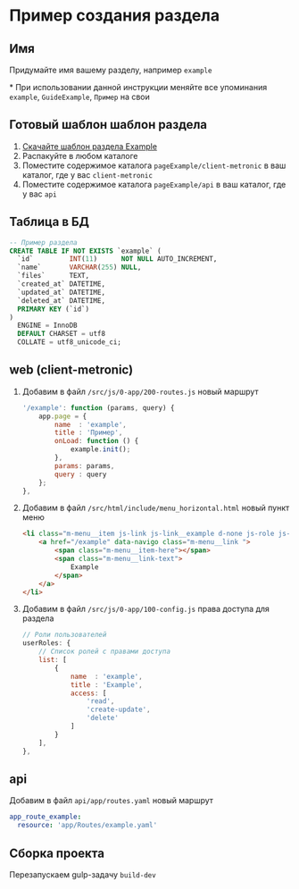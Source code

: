 # Пример создания раздела

## Имя
Придумайте имя вашему разделу, например `example`

\* При использовании данной инструкции меняйте все упоминания `example`, `GuideExample`, `Пример` на свои

## Готовый шаблон шаблон раздела
1. [Скачайте шаблон раздела Example](https://github.com/Lemurro/resources/raw/master/2.0_examples/pageExample.zip)
2. Распакуйте в любом каталоге
3. Поместите содержимое каталога `pageExample/client-metronic` в ваш каталог, где у вас `client-metronic`
4. Поместите содержимое каталога `pageExample/api` в ваш каталог, где у вас `api`

## Таблица в БД
```sql
-- Пример раздела
CREATE TABLE IF NOT EXISTS `example` (
  `id`         INT(11)      NOT NULL AUTO_INCREMENT,
  `name`       VARCHAR(255) NULL,
  `files`      TEXT,
  `created_at` DATETIME,
  `updated_at` DATETIME,
  `deleted_at` DATETIME,
  PRIMARY KEY (`id`)
)
  ENGINE = InnoDB
  DEFAULT CHARSET = utf8
  COLLATE = utf8_unicode_ci;
```

## web (client-metronic)
1. Добавим в файл `/src/js/0-app/200-routes.js` новый маршрут
    ```javascript
    '/example': function (params, query) {
        app.page = {
            name  : 'example',
            title : 'Пример',
            onLoad: function () {
                example.init();
            },
            params: params,
            query : query
        };
    },
    ```
2. Добавим в файл `/src/html/include/menu_horizontal.html` новый пункт меню
    ```html
    <li class="m-menu__item js-link js-link__example d-none js-role js-role__example--read" data-active-class="m-menu__item--active" aria-haspopup="true">
        <a href="/example" data-navigo class="m-menu__link ">
            <span class="m-menu__item-here"></span>
            <span class="m-menu__link-text">
                Example
            </span>
        </a>
    </li>
    ```
3. Добавим в файл `/src/js/0-app/100-config.js` права доступа для раздела
    ```javascript
    // Роли пользователей
    userRoles: {
        // Список ролей с правами доступа
        list: [
            {
                name  : 'example',
                title : 'Example',
                access: [
                    'read',
                    'create-update',
                    'delete'
                ]
            }
        ],
    },
    ```

## api
Добавим в файл `api/app/routes.yaml` новый маршрут
```yaml
app_route_example:
  resource: 'app/Routes/example.yaml'
```

## Сборка проекта
Перезапускаем gulp-задачу `build-dev`